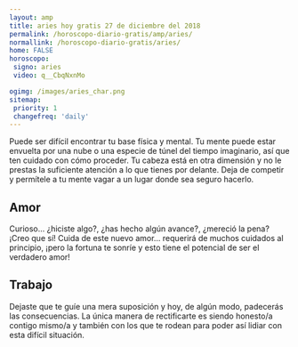 ```yaml
---
layout: amp
title: aries hoy gratis 27 de diciembre del 2018 
permalink: /horoscopo-diario-gratis/amp/aries/
normallink: /horoscopo-diario-gratis/aries/
home: FALSE
horoscopo:
 signo: aries
 video: q__CbqNxnMo

ogimg: /images/aries_char.png
sitemap:
 priority: 1
 changefreq: 'daily'
---
```



Puede ser difícil encontrar tu base física y mental. Tu mente puede estar envuelta por una nube o una especie de túnel del tiempo imaginario, así que ten cuidado con cómo proceder. Tu cabeza está en otra dimensión y no le prestas la suficiente atención a lo que tienes por delante. Deja de competir y permítele a tu mente vagar a un lugar donde sea seguro hacerlo.

## Amor

Curioso... ¿hiciste algo?, ¿has hecho algún avance?, ¿mereció la pena? ¡Creo que sí! Cuida de este nuevo amor... requerirá de muchos cuidados al principio, ¡pero la fortuna te sonríe y esto tiene el potencial de ser el verdadero amor!

## Trabajo

Dejaste que te guíe una mera suposición y hoy, de algún modo, padecerás las consecuencias. La única manera de rectificarte es siendo honesto/a contigo mismo/a y también con los que te rodean para poder así lidiar con esta difícil situación.